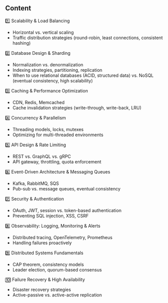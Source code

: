 ## Content


1️⃣ Scalability & Load Balancing 
- Horizontal vs. vertical scaling 
- Traffic distribution strategies (round-robin, least connections, consistent hashing) 

2️⃣ Database Design & Sharding 
- Normalization vs. denormalization 
- Indexing strategies, partitioning, replication 
- When to use relational databases (ACID, structured data) vs. NoSQL (eventual consistency, high scalability)

3️⃣ Caching & Performance Optimization 
- CDN, Redis, Memcached 
- Cache invalidation strategies (write-through, write-back, LRU) 

4️⃣ Concurrency & Parallelism 
- Threading models, locks, mutexes 
- Optimizing for multi-threaded environments 

5️⃣ API Design & Rate Limiting 
- REST vs. GraphQL vs. gRPC 
- API gateway, throttling, quota enforcement 

6️⃣ Event-Driven Architecture & Messaging Queues 
- Kafka, RabbitMQ, SQS 
- Pub-sub vs. message queues, eventual consistency 

7️⃣ Security & Authentication 
- OAuth, JWT, session vs. token-based authentication 
- Preventing SQL injection, XSS, CSRF 

8️⃣ Observability: Logging, Monitoring & Alerts 
- Distributed tracing, OpenTelemetry, Prometheus 
- Handling failures proactively 

9️⃣ Distributed Systems Fundamentals 
- CAP theorem, consistency models 
- Leader election, quorum-based consensus 

🔟 Failure Recovery & High Availability 
- Disaster recovery strategies 
- Active-passive vs. active-active replication 
